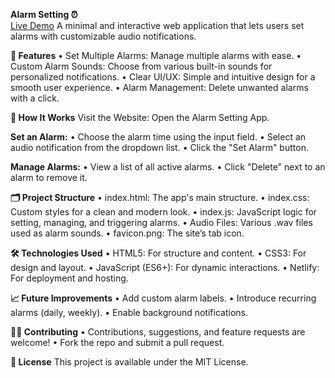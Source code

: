 **Alarm Setting ⏰** <br>
[Live Demo](https://alarmsetting.netlify.app/)
A minimal and interactive web application that lets users set alarms with customizable audio notifications.

**📌 Features**
• Set Multiple Alarms: Manage multiple alarms with ease.
• Custom Alarm Sounds: Choose from various built-in sounds for personalized notifications.
• Clear UI/UX: Simple and intuitive design for a smooth user experience.
• Alarm Management: Delete unwanted alarms with a click.

**🚀 How It Works**
Visit the Website: Open the Alarm Setting App.

**Set an Alarm:**
• Choose the alarm time using the input field.
• Select an audio notification from the dropdown list.
• Click the "Set Alarm" button.

**Manage Alarms:**
• View a list of all active alarms.
• Click "Delete" next to an alarm to remove it.

**🗂️ Project Structure**
• index.html: The app's main structure.
• index.css: Custom styles for a clean and modern look.
• index.js: JavaScript logic for setting, managing, and triggering alarms.
• Audio Files: Various .wav files used as alarm sounds.
• favicon.png: The site’s tab icon.

**🛠️ Technologies Used**
• HTML5: For structure and content.
• CSS3: For design and layout.
• JavaScript (ES6+): For dynamic interactions.
• Netlify: For deployment and hosting.

**📈 Future Improvements**
• Add custom alarm labels.
• Introduce recurring alarms (daily, weekly).
• Enable background notifications.

**👨‍💻 Contributing**
• Contributions, suggestions, and feature requests are welcome!
• Fork the repo and submit a pull request.

**📜 License**
This project is available under the MIT License.
